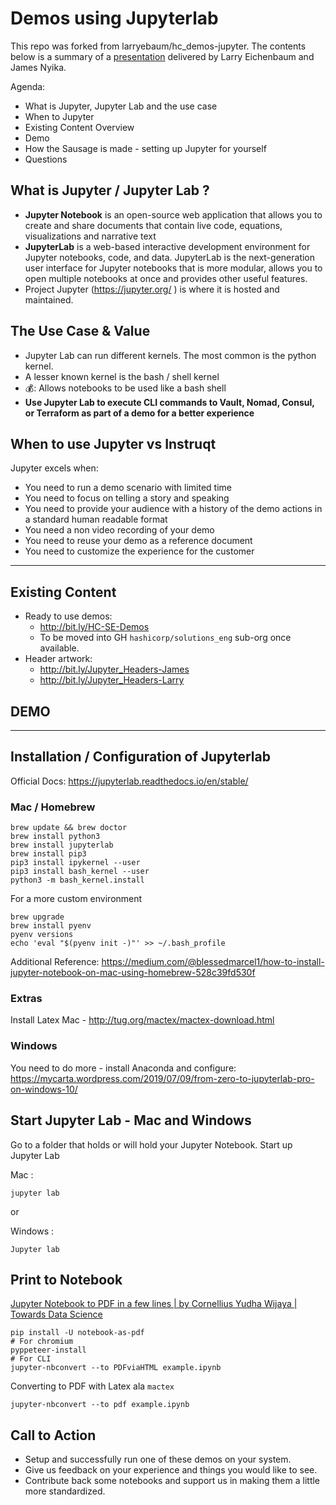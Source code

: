 # Demos using Jupyterlab

This repo was forked from larryebaum/hc_demos-jupyter. The contents below is a summary of a [presentation](https://docs.google.com/presentation/d/13jMRMsClaQvJ0C2YlxoU-yrhyezhZ0UPUhSAT3WN0cI/edit#slide=id.g55c21e2b16_2_1834) delivered by Larry Eichenbaum and James Nyika.

Agenda:
* What is Jupyter, Jupyter Lab and the use case 
* When to Jupyter 
* Existing Content Overview
* Demo
* How the Sausage is made - setting up Jupyter for yourself
* Questions

## What is Jupyter / Jupyter Lab ?

* **Jupyter Notebook** is an open-source web application that allows you to create and share documents that contain live code, equations, visualizations and narrative text
* **JupyterLab** is a web-based interactive development environment for Jupyter notebooks, code, and data. JupyterLab is the next-generation user interface for Jupyter notebooks that is more modular, allows you to open multiple notebooks at once and provides other useful features. 
* Project Jupyter (https://jupyter.org/ ) is where it is hosted and maintained. 

## The Use Case & Value 

* Jupyter Lab can run different kernels. The most common is the python kernel. 
* A lesser known kernel is the bash / shell kernel
* 💰: Allows notebooks to be used like a bash shell 
* **Use Jupyter Lab to execute CLI commands to Vault, Nomad, Consul, or Terraform as part of a demo for a better experience**

## When to use Jupyter vs Instruqt

Jupyter excels when:

* You need to run a demo scenario with limited time
* You need to focus on telling a story and speaking
* You need to provide your audience with a history of the demo actions in a standard human readable format
* You need a non video recording of your demo
* You need to reuse your demo as a reference document 
* You need to customize the experience for the customer 

---

## Existing Content

* Ready to use demos:
    * http://bit.ly/HC-SE-Demos
    * To be moved into GH `hashicorp/solutions_eng` sub-org once available.
* Header artwork:
    * http://bit.ly/Jupyter_Headers-James 
    * http://bit.ly/Jupyter_Headers-Larry 

## DEMO

---

## Installation / Configuration of Jupyterlab

Official Docs: https://jupyterlab.readthedocs.io/en/stable/ 

### Mac / Homebrew

```shell
brew update && brew doctor
brew install python3
brew install jupyterlab
brew install pip3
pip3 install ipykernel --user
pip3 install bash_kernel --user
python3 -m bash_kernel.install
```

For a more custom environment

```shell
brew upgrade
brew install pyenv
pyenv versions
echo 'eval "$(pyenv init -)"' >> ~/.bash_profile
```

Additional Reference:
https://medium.com/@blessedmarcel1/how-to-install-jupyter-notebook-on-mac-using-homebrew-528c39fd530f

### Extras

Install Latex
Mac - http://tug.org/mactex/mactex-download.html

### Windows 

You need to do more - install Anaconda and configure: https://mycarta.wordpress.com/2019/07/09/from-zero-to-jupyterlab-pro-on-windows-10/ 

## Start Jupyter Lab - Mac and Windows

Go to a folder that holds or will hold your Jupyter Notebook.
Start up Jupyter Lab

Mac :

```shell
jupyter lab
```

or

Windows : 
```
Jupyter lab
```

## Print to Notebook
[Jupyter Notebook to PDF in a few lines | by Cornellius Yudha Wijaya | Towards Data Science](https://towardsdatascience.com/jupyter-notebook-to-pdf-in-a-few-lines-3c48d68a7a63)

```
pip install -U notebook-as-pdf
# For chromium
pyppeteer-install
# For CLI
jupyter-nbconvert --to PDFviaHTML example.ipynb
```

Converting to PDF with Latex ala `mactex`
```
jupyter-nbconvert --to pdf example.ipynb
```

## Call to Action

* Setup and successfully run one of these demos on your system.
* Give us feedback on your experience and things you would like to see.
* Contribute back some notebooks and support us in making them a little more standardized. 